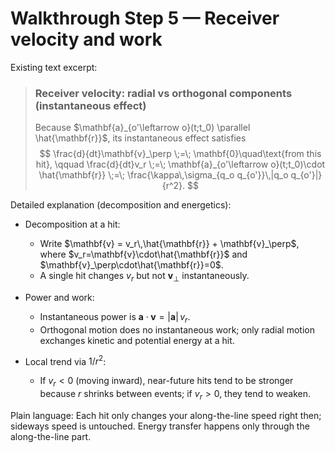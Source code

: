 # Walkthrough Step 5 — Receiver velocity and work

Existing text excerpt:
> ### Receiver velocity: radial vs orthogonal components (instantaneous effect)
> Because $\mathbf{a}_{o'\leftarrow o}(t;t_0) \parallel \hat{\mathbf{r}}$, its instantaneous effect satisfies
> $$
> \frac{d}{dt}\mathbf{v}_\perp \;=\; \mathbf{0}\quad\text{from this hit}, 
> \qquad
> \frac{d}{dt}v_r \;=\; \mathbf{a}_{o'\leftarrow o}(t;t_0)\cdot \hat{\mathbf{r}}
> \;=\;
> \frac{\kappa\,\sigma_{q_o q_{o'}}\,|q_o q_{o'}|}{r^2}.
> $$

Detailed explanation (decomposition and energetics):

- Decomposition at a hit:
  - Write $\mathbf{v} = v_r\,\hat{\mathbf{r}} + \mathbf{v}_\perp$, where $v_r=\mathbf{v}\cdot\hat{\mathbf{r}}$ and $\mathbf{v}_\perp\cdot\hat{\mathbf{r}}=0$.
  - A single hit changes $v_r$ but not $\mathbf{v}_\perp$ instantaneously.

- Power and work:
  - Instantaneous power is $\mathbf{a}\cdot\mathbf{v} = |\mathbf{a}|\,v_r$.
  - Orthogonal motion does no instantaneous work; only radial motion exchanges kinetic and potential energy at a hit.

- Local trend via $1/r^2$:
  - If $v_r<0$ (moving inward), near-future hits tend to be stronger because $r$ shrinks between events; if $v_r>0$, they tend to weaken.

Plain language: Each hit only changes your along-the-line speed right then; sideways speed is untouched. Energy transfer happens only through the along-the-line part.

